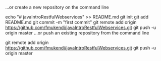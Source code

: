 …or create a new repository on the command line

echo "# javaIntroRestfulWebservices" >> README.md
git init
git add README.md
git commit -m "first commit"
git remote add origin https://github.com/fmukendi/javaIntroRestfulWebservices.git
git push -u origin master
…or push an existing repository from the command line

git remote add origin https://github.com/fmukendi/javaIntroRestfulWebservices.git
git push -u origin master